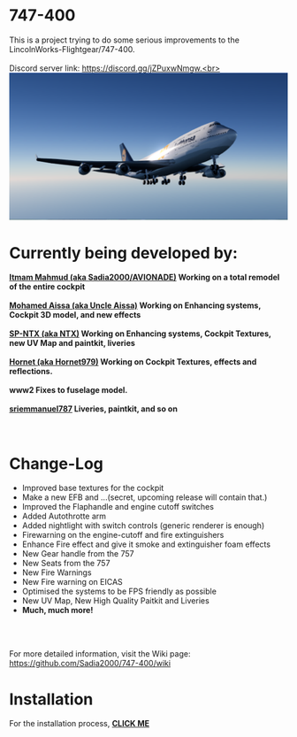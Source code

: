# 747-400
This is a project trying to do some serious improvements to the LincolnWorks-Flightgear/747-400.<br><br>
Discord server link: https://discord.gg/jZPuxwNmgw.<br><br>
<img src=https://github.com/Sadia2000/747-400/blob/new-uv/Splash/splash1.png alt=747-400_splashscreen>

# Currently being developed by:
<b><a href=https://github.com/Sadia2000>Itmam Mahmud (aka Sadia2000/AVIONADE)</a> Working on a total remodel of the entire cockpit</b><br><br>
<b><a href=https://github.com/mohamedaissa>Mohamed Aissa (aka Uncle Aissa)</a> Working on Enhancing systems, Cockpit 3D model, and new effects</b><br><br>
<b><a href=https://github.com/SP-NTX>SP-NTX (aka NTX)</a> Working on Enhancing systems, Cockpit Textures, new UV Map and paintkit, liveries</b><br><br>
<b><a href=https://github.com/Hornet979>Hornet (aka Hornet979)</a> Working on Cockpit Textures, effects and reflections.</b><br><br>
<b>www2 Fixes to fuselage model.</b><br><br>
<b><a href=https://github.com/sriemmanuel787>sriemmanuel787</a> Liveries, paintkit, and so on</b>
<br><br><br>
# Change-Log
<ul>
  <li>Improved base textures for the cockpit</li>
  <li>Make a new EFB and ...(secret, upcoming release will contain that.)</li>
  <li>Improved the Flaphandle and engine cutoff switches</li>
  <li>Added Autothrotte arm</li>
  <li>Added nightlight with switch controls (generic renderer is enough)</li>
  <li>Firewarning on the engine-cutoff and fire extinguishers</li>
  <li>Enhance Fire effect and give it smoke and extinguisher foam effects</li>
  <li>New Gear handle from the 757</li>
  <li>New Seats from the 757</li>
  <li>New Fire Warnings</li>
  <li>New Fire warning on EICAS</li>
  <li>Optimised the systems to be FPS friendly as possible</li>
  <li>New UV Map, New High Quality Paitkit and Liveries</li>
  <li><b>Much, much more!</b></li>
</ul><br>
<br>

For more detailed information, visit the Wiki page:
https://github.com/Sadia2000/747-400/wiki

# Installation

For the installation process, <a href=https://github.com/Sadia2000/747-400/blob/master/INSTALL.md><b>CLICK ME</b></a>
